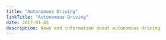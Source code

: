 ```yaml
---
title: "Autonomous Driving"
linkTitle: "Autonomous Driving"
date: 2017-01-05
description: News and information about autonomous driving
---
```

